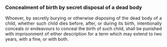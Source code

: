 ### Concealment of birth by secret disposal of a dead body
<div style="text-align: justify">

Whoever, by secretly burying or otherwise disposing of the dead body of a child, whether such child dies before, after, or during its birth, intentionally conceals or endeavours to conceal the birth of such child, shall be punished with imprisonment of either description for a term which may extend to two years, with a fine, or with both.

</div>

